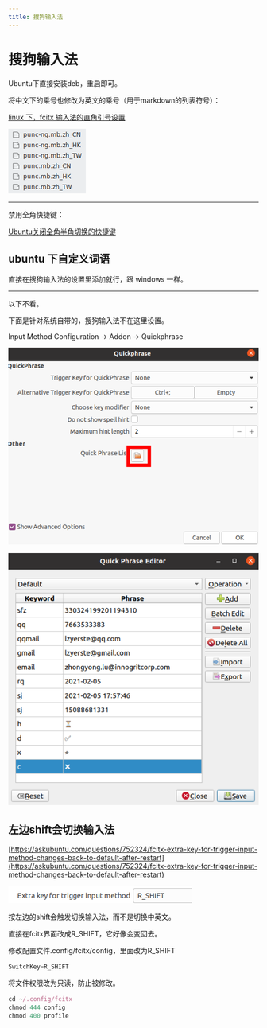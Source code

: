 ```yaml
---
title: 搜狗输入法
---
```


# 搜狗输入法

Ubuntu下直接安装deb，重启即可。

将中文下的乘号也修改为英文的乘号（用于markdown的列表符号）：

[linux 下，fcitx 输入法的直角引号设置](https://www.xianmin.org/post/linux-fcitx-punc/)

![搜狗输入法/Untitled.png](assets/2022-05-02_11-20-23.png)

---

禁用全角快捷键：

[Ubuntu关闭全角半角切换的快捷键](https://www.jianshu.com/p/6b833abc8114)

## ubuntu 下自定义词语

直接在搜狗输入法的设置里添加就行，跟 windows 一样。

---

以下不看。

下面是针对系统自带的，搜狗输入法不在这里设置。

Input Method Configuration -> Addon -> Quickphrase

![](assets/Pasted%20image%2020220607153141.png)

![](assets/Pasted%20image%2020220607153110.png)

## 左边shift会切换输入法

[https://askubuntu.com/questions/752324/fcitx-extra-key-for-trigger-input-method-changes-back-to-default-after-restart](https://askubuntu.com/questions/752324/fcitx-extra-key-for-trigger-input-method-changes-back-to-default-after-restart)

![搜狗输入法/Untitled 1.png](assets/7bb08c840c7886f20008f7dfccdcadd5.png)

按左边的shift会触发切换输入法，而不是切换中英文。

直接在fcitx界面改成R_SHIFT，它好像会变回去。

修改配置文件.config/fcitx/config，里面改为R_SHIFT

```jsx
SwitchKey=R_SHIFT
```

将文件权限改为只读，防止被修改。

```jsx
cd ~/.config/fcitx
chmod 444 config
chmod 400 profile
```